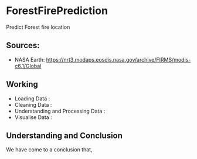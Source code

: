 # ForestFirePrediction
Predict Forest fire location 

## Sources:
* NASA Earth: https://nrt3.modaps.eosdis.nasa.gov/archive/FIRMS/modis-c6.1/Global

## Working
* Loading Data    : 
* Cleaning Data   :
* Understanding and Processing Data :
* Visualise Data  :

## Understanding and Conclusion
We have come to a conclusion that, 
